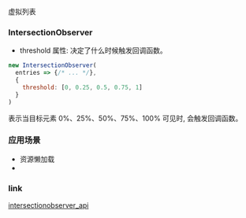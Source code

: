 虚拟列表

### IntersectionObserver

* threshold 属性: 决定了什么时候触发回调函数。

```js
new IntersectionObserver(
  entries => {/* ... */},
  {
    threshold: [0, 0.25, 0.5, 0.75, 1]
  }
)
```

表示当目标元素 0%、25%、50%、75%、100% 可见时, 会触发回调函数。

### 应用场景

* 资源懒加载
*

### link

[intersectionobserver_api](https://www.ruanyifeng.com/blog/2016/11/intersectionobserver_api.html)